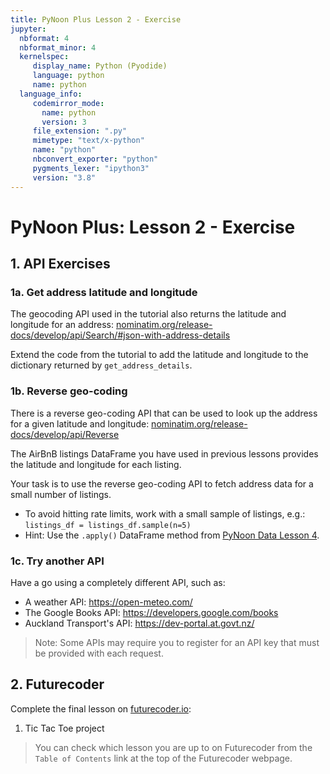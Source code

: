 ```yaml
---
title: PyNoon Plus Lesson 2 - Exercise
jupyter:
  nbformat: 4
  nbformat_minor: 4
  kernelspec:
     display_name: Python (Pyodide)
     language: python
     name: python
  language_info:
     codemirror_mode:
       name: python
       version: 3
     file_extension: ".py"
     mimetype: "text/x-python"
     name: "python"
     nbconvert_exporter: "python"
     pygments_lexer: "ipython3"
     version: "3.8"
---
```


# PyNoon Plus: Lesson 2 - Exercise

## 1. API Exercises

### 1a. Get address latitude and longitude

The geocoding API used in the tutorial also returns the latitude and
longitude for an address:
[nominatim.org/release-docs/develop/api/Search/#json-with-address-details](https://nominatim.org/release-docs/develop/api/Search/#json-with-address-details)

Extend the code from the tutorial to add the latitude and longitude to
the dictionary returned by `get_address_details`.

### 1b. Reverse geo-coding

There is a reverse geo-coding API that can be used to look up the
address for a given latitude and longitude:
[nominatim.org/release-docs/develop/api/Reverse](https://nominatim.org/release-docs/develop/api/Reverse/)

The AirBnB listings DataFrame you have used in previous lessons
provides the latitude and longitude for each listing.

Your task is to use the reverse geo-coding API to fetch address data
for a small number of listings.

* To avoid hitting rate limits, work with a small sample of listings,
  e.g.: `listings_df = listings_df.sample(n=5)`
* Hint: Use the `.apply()` DataFrame method from
  [PyNoon Data Lesson 4](https://colab.research.google.com/github/pynoon/curriculum/blob/main/lesson_data_4/lesson_data_4_tutorial.ipynb).

### 1c. Try another API

Have a go using a completely different API, such as:

* A weather API: https://open-meteo.com/
* The Google Books API: https://developers.google.com/books
* Auckland Transport's API: https://dev-portal.at.govt.nz/

> Note: Some APIs may require you to register for an API key that must
> be provided with each request.


## 2. Futurecoder

Complete the final lesson on [futurecoder.io](https://futurecoder.io):

1. Tic Tac Toe project

> You can check which lesson you are up to on Futurecoder from the
> `Table of Contents` link at the top of the Futurecoder webpage.
